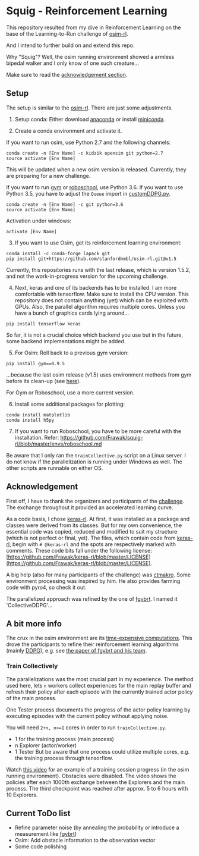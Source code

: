 # Squig - Reinforcement Learning

This repository resulted from my dive in Reinforcement Learning on the base of 
the Learning-to-Run challenge of [osim-rl](https://github.com/stanfordnmbl/osim-rl).

And I intend to further build on and extend this repo.

Why "Squig"? Well, the osim running environment showed a armless bipedal walker
and I only know of one such creature...

Make sure to read the [acknowledgement section](https://github.com/Frawak/squig-rl/blob/master/README.md#acknowledgement).

## Setup

The setup is similar to the [osim-rl](https://github.com/stanfordnmbl/osim-rl). 
There are just some adjustments. 

1) Setup conda: Either download [anaconda](https://www.anaconda.com/download/) or 
install [miniconda](https://conda.io/miniconda.html).

2) Create a conda environment and activate it.

If you want to run osim, use Python 2.7 and the following channels:
```
conda create -n [Env Name] -c kidzik opensim git python=2.7
source activate [Env Name]
```
This will be updated when a new osim version is released. Currently, they are preparing for a new challenge.

If you want to run [gym](https://github.com/openai/gym) or [roboschool](https://github.com/openai/roboschool), 
use Python 3.6. If you want to use Python 3.5, you have to adjust the `Queue` import
in [customDDPG.py](https://github.com/Frawak/squig-rl/blob/master/source/agents/customDDPG.py).
```
conda create -n [Env Name] -c git python=3.6
source activate [Env Name]
```
Activation under windows:
```
activate [Env Name]
```

3) If you want to use Osim, get its reinforcement learning environment:
```
conda install -c conda-forge lapack git
pip install git+https://github.com/stanfordnmbl/osim-rl.git@v1.5
```
Currently, this repositories runs with the last release, which is version 1.5.2,
and not the work-in-progress version for the upcoming challenge.

4) Next, keras and one of its backends has to be installed. I am more comfortable
with tensorflow. Make sure to install the CPU version. This repository does not 
contain anything (yet) which can be exploited with GPUs. Also, the parallel algorithm 
requires multiple cores. Unless you have a bunch of graphics cards lying around...
```
pip install tensorflow keras
```
So far, it is not a crucial choice which backend you use but in the future, some
backend implementations might be added.

5) For Osim: Roll back to a previous gym version:
```
pip install gym==0.9.5
```
...because the last osim release (v1.5) uses environment methods from gym before its
clean-up (see [here](https://github.com/stanfordnmbl/osim-rl/issues/92)).

For Gym or Roboschool, use a more current version.

6) Install some additional packages for plotting:
```
conda install matplotlib
conda install h5py
```

7) If you want to run Roboschool, you have to be more careful with the installation.
Refer: https://github.com/Frawak/squig-rl/blob/master/envs/roboschool.md

Be aware that I only ran the `trainCollective.py` script on a Linux server. I do
not know if the parallelization is running under Windows as well. The other scripts
are runnable on either OS.

## Acknowledgement

First off, I have to thank the organizers and participants of the [challenge](https://www.crowdai.org/challenges/nips-2017-learning-to-run).
The exchange throughout it provided an accelerated learning curve.

As a code basis, I chose [keras-rl](https://github.com/keras-rl/keras-rl). At first, 
it was installed as a package and classes were derived from its classes. But 
for my own convenience, the essential code was copied, reduced and modified to suit
my structure (which is not perfect or final, yet). The files, which contain code from 
[keras-rl](https://github.com/keras-rl/keras-rl), begin with `# @keras-rl` and the 
spots are respectively marked with comments. These code bits fall under the following license:
[https://github.com/Frawak/keras-rl/blob/master/LICENSE](https://github.com/Frawak/keras-rl/blob/master/LICENSE).

A big help (also for many participants of the challenge) was [ctmakro](https://github.com/ctmakro/stanford-osrl). 
Some environment processing was inspired by him. 
He also provides farming code with pyro4, so check it out.

The parallelized approach was refined by the one of [fgvbrt](https://github.com/fgvbrt/nips_rl).
I named it 'CollectiveDDPG'...

## A bit more info


The crux in the osim environment are its [time-expensive computations](https://github.com/stanfordnmbl/osim-rl/issues/78).
This drove the participants to refine their reinforcement learning algorithms 
(mainly [DDPG](https://arxiv.org/abs/1509.02971)), e.g. see 
[the paper of fgvbrt and his team](https://arxiv.org/abs/1711.06922).

### Train Collectively

The parallelizations was the most crucial part in my experience. The method used
here, lets `n` workers collect experiences for the main replay buffer and refresh
their policy after each episode with the currently trained actor policy of the 
main process. 

One Tester process documents the progress of the actor policy learning by
executing episodes with the current policy without applying noise.

You will need `2+n, n>=1` cores in order to run `trainCollective.py`.
* 1 for the training process (main process)
* n Explorer (actor/worker)
* 1 Tester 
But be aware that one process could utilize multiple cores, e.g. the training process through tensorflow.

Watch [this video](https://www.youtube.com/watch?v=9WXPwX7TRZI) for an example
of a training session progress (in the osim running environment). 
Obstacles were disabled. The video shows the policies after each 1000th 
exchange between the Explorers and the main process. The third checkpoint was 
reached after approx. 5 to 6 hours with 10 Explorers. 

## Current ToDo list

* Refine parameter noise (by annealing the probability or introduce a measurement like [fgvbrt](https://github.com/fgvbrt/nips_rl))
* Osim: Add obstacle information to the observation vector
* Some code polishing
